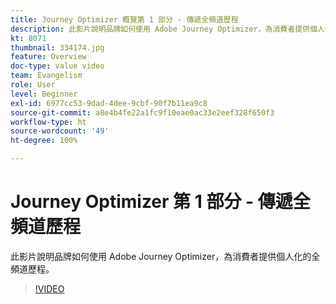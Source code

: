 ```yaml
---
title: Journey Optimizer 概覽第 1 部分 - 傳遞全頻道歷程
description: 此影片說明品牌如何使用 Adobe Journey Optimizer，為消費者提供個人化的全頻道歷程。
kt: 8071
thumbnail: 334174.jpg
feature: Overview
doc-type: value video
team: Evangelism
role: User
level: Beginner
exl-id: 6977cc53-9dad-4dee-9cbf-90f7b11ea9c8
source-git-commit: a8e4b4fe22a1fc9f10eae0ac33e2eef328f650f3
workflow-type: ht
source-wordcount: '49'
ht-degree: 100%

---
```


# Journey Optimizer 第 1 部分 - 傳遞全頻道歷程

此影片說明品牌如何使用 Adobe Journey Optimizer，為消費者提供個人化的全頻道歷程。

>[!VIDEO](https://video.tv.adobe.com/v/334174?quality=12)
